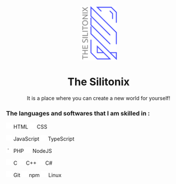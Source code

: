 <div id="header" align="center" background="#000">
  <img width="100px" src="https://github.com/Silitonix/Silitonix/raw/main/logo-dark.svg">
  <h1 color="#00FF00">The Silitonix</h1>
  <p>It is a place where you can create a new world for yourself!</p>
</div>

<h3>The languages and softwares that I am skilled in :</h3>
<div >
  <p>
<span title="Any one know it a markup language"><img width="16" src="https://github.com/catppuccin/vscode-icons/raw/main/icons/html.svg"> HTML <span>
<span title="Just brush your hair !"><img width="16" src="https://github.com/catppuccin/vscode-icons/raw/main/icons/css.svg"> CSS <span>
  </p><p>
<span title="Can you find better ?"><img width="16" src="https://github.com/catppuccin/vscode-icons/raw/main/icons/javascript.svg"> JavaScript <span>
<span title="It is Better :)"><img width="16" src="https://github.com/catppuccin/vscode-icons/raw/main/icons/typescript.svg"> TypeScript <span>
  </p><p>
<span title="it heavy :|"><img width="16" src="https://github.com/catppuccin/vscode-icons/raw/main/icons/php.svg"> PHP <span>
<span title="Fast for my games"><img width="16" src="https://github.com/catppuccin/vscode-icons/raw/main/icons/package_json.svg"> NodeJS <span>
  </p>
  <p title="Hard Family">
<span><img width="16" src="https://github.com/catppuccin/vscode-icons/raw/main/icons/c.svg"> C<span>
<span><img width="16" src="https://github.com/catppuccin/vscode-icons/raw/main/icons/cpp.svg"> C++<span>
<span><img width="16" src="https://github.com/catppuccin/vscode-icons/raw/main/icons/csharp.svg"> C#<span>
  </p>
  
  <p>
<span><img width="16" src="https://github.com/catppuccin/vscode-icons/raw/main/icons/git.svg"> Git<span>
<span><img width="16" src="https://github.com/catppuccin/vscode-icons/raw/main/icons/npm.svg"> npm<span>
<span title="My best friend is Ubuntu"><img width="16" src="https://github.com/catppuccin/vscode-icons/raw/main/icons/bat.svg"> Linux<span>
  </p>
</div>
